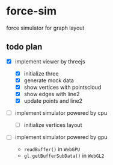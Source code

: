 # force-sim

force simulator for graph layout

## todo plan

-   [x] implement viewer by threejs

    -   [x] initialize three
    -   [x] generate mock data
    -   [x] show vertices with pointscloud
    -   [x] show edges with line2
    -   [x] update points and line2

-   [ ] implement simulator powered by cpu

    -   [ ] initialize vertices layout

-   [ ] implement simulator powered by gpu

    -   `readBuffer()` in `WebGPU`
    -   `gl.getBufferSubData()` in `WebGL2`
